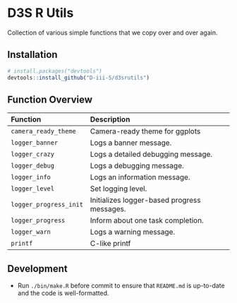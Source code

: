 
<!-- README.md is generated from README.Rmd. Please edit that file -->

# D3S R Utils

Collection of various simple functions that we copy over and over again.

## Installation

``` r
# install.packages("devtools")
devtools::install_github("D-iii-S/d3srutils")
```

## Function Overview

| Function               | Description                                 |
| :--------------------- | :------------------------------------------ |
| `camera_ready_theme`   | Camera-ready theme for ggplots              |
| `logger_banner`        | Logs a banner message.                      |
| `logger_crazy`         | Logs a detailed debugging message.          |
| `logger_debug`         | Logs a debugging message.                   |
| `logger_info`          | Logs an information message.                |
| `logger_level`         | Set logging level.                          |
| `logger_progress_init` | Initializes logger-based progress messages. |
| `logger_progress`      | Inform about one task completion.           |
| `logger_warn`          | Logs a warning message.                     |
| `printf`               | C-like printf                               |

## Development

  - Run `./bin/make.R` before commit to ensure that `README.md` is
    up-to-date and the code is well-formatted.
